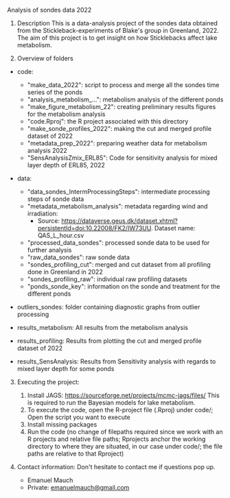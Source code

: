Analysis of sondes data 2022

1. Description
This is a data-analysis project of the sondes data obtained from the
Stickleback-experiments of Blake's group in Greenland, 2022.
The aim of this project is to get insight on how Sticklebacks affect
lake metabolism.

2. Overview of folders
- code:
	- "make_data_2022": script to process and merge all the sondes
		time series of the ponds
	- "analysis_metabolism_...": metabolism analysis of the different ponds
	- "make_figure_metabolism_22": creating preliminary results figures for the metabolism analysis
	- "code.Rproj": the R project associated with this directory
	- "make_sonde_profiles_2022": making the cut and merged profile dataset of 2022
	- "metadata_prep_2022": preparing weather data for metabolism analysis 2022
	- "SensAnalysisZmix_ERL85": Code for sensitivity analysis for mixed layer depth of ERL85, 2022
- data:
	- "data_sondes_IntermProcessingSteps": intermediate processing steps of sonde data
	- "metadata_metabolism_analysis": metadata regarding wind and irradiation:
		- Source: https://dataverse.geus.dk/dataset.xhtml?persistentId=doi:10.22008/FK2/IW73UU. Dataset name: QAS_L_hour.csv
	- "processed_data_sondes": processed sonde data to be used for further analysis
	- "raw_data_sondes": raw sonde data
	- "sondes_profiling_cut": merged and cut dataset from all profiling done in Greenland in 2022
	- "sondes_profiling_raw": individual raw profiling datasets
	- "ponds_sonde_key": information on the sonde and treatment for the different ponds

- outliers_sondes: folder containing diagnostic graphs from outlier processing
- results_metabolism: All results from the metabolism analysis
- results_profiling: Results from plotting the cut and merged profile dataset of 2022
- results_SensAnalysis: Results from Sensitivity analysis with regards to mixed layer depth for some ponds

3. Executing the project:
	1. Install JAGS: https://sourceforge.net/projects/mcmc-jags/files/
		This is required to run the Bayesian models for lake metabolism.
	2. To execute the code, open the R-project file (.Rproj) under code/; Open the script
		you want to execute
	3. Install missing packages
	4. Run the code (no change of filepaths required since
		we work with an R projects and relative file paths; Rprojects anchor the
		working directory to where they are situated, in our case under code/;
		the file paths are relative to that Rproject)

4. Contact information:
	Don't hesitate to contact me if questions pop up.
	- Emanuel Mauch
	- Private: emanuelmauch@gmail.com
